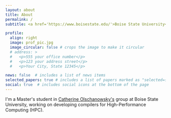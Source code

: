 ```yaml
---
layout: about
title: About
permalink: /
subtitle: <a href='https://www.boisestate.edu/'>Boise State University</a>. Boise, Idaho.

profile:
  align: right
  image: prof_pic.jpg
  image_circular: false # crops the image to make it circular
  # address: >
  #   <p>555 your office number</p>
  #   <p>123 your address street</p>
  #   <p>Your City, State 12345</p>

news: false  # includes a list of news items
selected_papers: true # includes a list of papers marked as "selected={true}"
social: true  # includes social icons at the bottom of the page
---
```


I'm a Master's student in  <a href="https://www.boisestate.edu/coen-cs/people/faculty/catherine-olschanowsky/" target="_blank">Catherine Olschanowsky's</a> group at Boise State University, working on developing compilers for High-Performance Computing (HPC).
